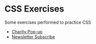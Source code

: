 # CSS Exercises
Some exercises performed to practice CSS

- [Charity Pop-up](charity-popup)
- [Newsletter Subscribe](newsletter-subscribe)